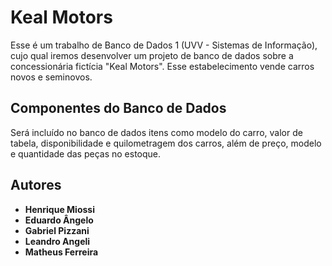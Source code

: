 # Keal Motors

Esse é um trabalho de Banco de Dados 1 (UVV - Sistemas de Informação), cujo qual iremos desenvolver um projeto de banco de dados sobre a concessionária fictícia "Keal Motors". Esse estabelecimento vende carros novos e seminovos.

## Componentes do Banco de Dados

Será incluído no banco de dados itens como modelo do carro, valor de tabela, disponibilidade e quilometragem dos carros, além de preço, modelo e quantidade das peças no estoque.

## Autores

* **Henrique Miossi** 
* **Eduardo Ângelo**
* **Gabriel Pizzani**
* **Leandro Angeli**
* **Matheus Ferreira**

